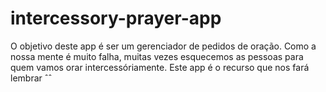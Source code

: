 # intercessory-prayer-app

O objetivo deste app é ser um gerenciador de pedidos de oração. 
Como a nossa mente é muito falha, muitas vezes esquecemos as pessoas para quem vamos orar intercessóriamente. Este app é o recurso que nos fará lembrar ˆˆ
